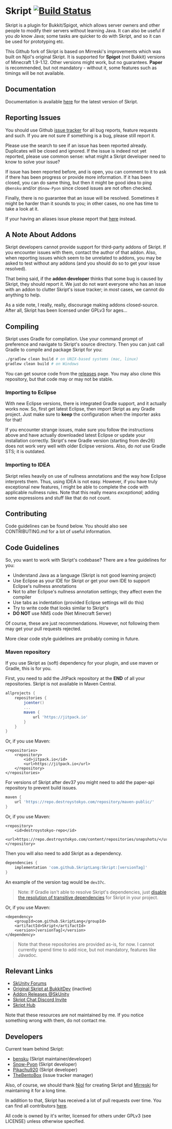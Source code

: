 # Skript [![Build Status](https://travis-ci.org/SkriptLang/Skript.svg?branch=master)](https://travis-ci.org/SkriptLang/Skript)
Skript is a plugin for Bukkit/Spigot, which allows server owners and other people
to modify their servers without learning Java. It can also be useful if you
*do* know Java; some tasks are quicker to do with Skript, and so it can be used
for prototyping etc.

This Github fork of Skript is based on Mirreski's improvements which was built
on Njol's original Skript. It is supported for **Spigot** (not Bukkit) versions of
Minecraft 1.9-1.12. Other versions might work, but no guarantees. **Paper** is
recommended, but not mandatory - without it, some features such as timings
will be not available.

## Documentation
Documentation is available [here](http://skriptlang.github.io/Skript/) for the
latest version of Skript.

## Reporting Issues
You should use Github [issue tracker](https://github.com/SkriptLang/Skript/issues)
for all bug reports, feature requests and such. If you are not sure if something
is a bug, please still report it.

Please use the search to see if an issue has been reported already. Duplicates will be
closed and ignored. If the issue is indeed not yet reported, please use
common sense: what might a Skript developer need to know to solve your issue?

If issue has been reported before, and is open, you can comment to it to ask if there
has been progress or provide more information. If it has been closed, you can do
same thing, but then it might be good idea to ping `@bensku` and/or `@Snow-Pyon`
since closed issues are not often checked.

Finally, there is no guarantee that an issue will be resolved. Sometimes it might be
harder than it sounds to you; in other cases, no one has time to take a look at it.

If your having an aliases issue please report that
[here](https://github.com/tim740/skAliases/issues) instead.

## A Note About Addons
Skript developers cannot provide support for third-party addons of Skript. If you encounter issues
with them, contact the author of that addon. Also, when reporting issues which seem
to be unrelated to addons, you may be asked to test without any addons
(and you should do so to get your issue resolved).

That being said, if the **addon developer** thinks that some bug is caused by Skript,
they should report it. We just do not want everyone who has an issue with an addon to
clutter Skript's issue tracker; in *most* cases, we cannot do anything to help.

As a side note, I really, really, discourage making addons closed-source. After all,
Skript has been licensed under GPLv3 for ages...

## Compiling
Skript uses Gradle for compilation. Use your command prompt of preference and
navigate to Skript's source directory. Then you can just call Gradle to compile
and package Skript for you:

```bash
./gradlew clean build # on UNIX-based systems (mac, linux)
gradlew clean build # on Windows
```

You can get source code from the [releases](https://github.com/SkriptLang/Skript/releases) page. You may also clone this
repository, but that code may or may not be stable.

### Importing to Eclipse
With new Eclipse versions, there is integrated Gradle support, and it actually works now.
So, first get latest Eclipse, then import Skript as any Gradle project. Just
make sure to **keep** the configuration when the importer asks for that!

If you encounter strange issues, make sure you follow the instructions above and have
actually downloaded latest Eclipse or update your installation correctly. Skript's
new Gradle version (starting from dev26) does not work very well with older Eclipse
versions. Also, do *not* use Gradle STS; it is outdated.

### Importing to IDEA
Skript relies heavily on use of nullness annotations and the way how Eclipse
interprets them. Thus, using IDEA is not easy. However, if you have truly
exceptional new features, I might be able to complete the code
with applicable nullness rules. Note that this really means *exceptional*;
adding some expressions and stuff like that do not count.

## Contributing
Code guidelines can be found below. You should also see CONTRIBUTING.md for
a lot of useful information.

## Code Guidelines
So, you want to work with Skript's codebase? There are a few guidelines for you:
* Understand Java as a language (Skript is not good learning project)
* Use Eclipse as your IDE for Skript *or* get your own IDE to support Eclipse's nullness annotations
* Not to alter Eclipse's nullness annotation settings; they affect even the compiler
* Use tabs as indentation (provided Eclipse settings will do this)
* Try to write code that looks similar to Skript's
* **DO NOT** use NMS code (Net Minecraft Server)

Of course, these are just recommendations. However, not following them may get
your pull requests rejected.

More clear code style guidelines are probably coming in future.

### Maven repository
If you use Skript as (soft) dependency for your plugin, and use maven or Gradle,
this is for you.

First, you need to add the JitPack repository at the **END** of all your repositories. Skript is not available in Maven Central.
```gradle
allprojects {
    repositories {
        jcenter()
        ...
        maven { 
            url 'https://jitpack.io' 
        }
    }
}
```

Or, if you use Maven:
```maven
<repositories>
    <repository>
        <id>jitpack.io</id>
        <url>https://jitpack.io</url>
    </repository>
</repositories>
```

For versions of Skript after dev37 you might need to add the paper-api repository to prevent build issues.

```gradle
maven { 
    url 'https://repo.destroystokyo.com/repository/maven-public/' 
}
```

Or, if you use Maven:
```maven
<repository>
    <id>destroystokyo-repo</id>
    <url>https://repo.destroystokyo.com/content/repositories/snapshots/</url>
</repository>
```

Then you will also need to add Skript as a dependency.
```gradle
dependencies {
    implementation 'com.github.SkriptLang:Skript:[versionTag]'
}
```
An example of the version tag would be ```dev37c```.

> Note: If Gradle isn't able to resolve Skript's dependencies, just [disable the resolution of transitive dependencies](https://docs.gradle.org/current/userguide/managing_transitive_dependencies.html#sub:disabling_resolution_transitive_dependencies) for Skript in your project.

Or, if you use Maven:
```
<dependency>
    <groupId>com.github.SkriptLang</groupId>
    <artifactId>Skript</artifactId>
    <version>[versionTag]</version>
</dependency>
```

> Note that these repositories are provided as-is, for now. I cannot currently spend time to add nice, but not mandatory, features like Javadoc.

## Relevant Links
* [SkUnity Forums](https://forums.skunity.com/)
* [Original Skript at BukkitDev](https://dev.bukkit.org/bukkit-plugins/skript/) (inactive)
* [Addon Releases @SkUnity](https://forums.skunity.com/forums/addon-releases/)
* [Skript Chat Discord Invite](https://discord.gg/0lx4QhQvwelCZbEX)
* [Skript Hub](https://skripthub.net/)

Note that these resources are not maintained by me. If you notice something wrong with them, do not contact me.

## Developers
Current team behind Skript:

* [bensku](https://github.com/bensku) (Skript maintainer/developer)
* [Snow-Pyon](https://github.com/Snow-Pyon) (Skript developer)
* [Pikachu920](https://github.com/Pikachu920) (Skript developer)
* [TheBentoBox](https://github.com/TheBentoBox) (issue tracker manager)

Also, of course, we should thank [Njol](https://github.com/Njol) for creating
Skript and [Mirreski](https://github.com/Mirreski) for maintaining it for a
long time.

In addition to that, Skript has received a lot of pull requests over time.
You can find all contributors [here](https://github.com/SkriptLang/Skript/graphs/contributors).

All code is owned by it's writer, licensed for others under GPLv3 (see LICENSE)
unless otherwise specified.
